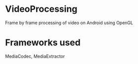 # VideoProcessing
Frame by frame processing of video on Android using OpenGL
# Frameworks used
MediaCodec, MediaExtractor

